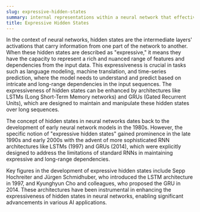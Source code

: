 ```yaml
---
slug: expressive-hidden-states
summary: internal representations within a neural network that effectively capture and encode complex patterns and dependencies in the input data.
title: Expressive Hidden States
---
```


In the context of neural networks, hidden states are the intermediate layers' activations that carry information from one part of the network to another. When these hidden states are described as "expressive," it means they have the capacity to represent a rich and nuanced range of features and dependencies from the input data. This expressiveness is crucial in tasks such as language modeling, machine translation, and time-series prediction, where the model needs to understand and predict based on intricate and long-range dependencies in the input sequences. The expressiveness of hidden states can be enhanced by architectures like LSTMs (Long Short-Term Memory networks) and GRUs (Gated Recurrent Units), which are designed to maintain and manipulate these hidden states over long sequences.

The concept of hidden states in neural networks dates back to the development of early neural network models in the 1980s. However, the specific notion of "expressive hidden states" gained prominence in the late 1990s and early 2000s with the advent of more sophisticated RNN architectures like LSTMs (1997) and GRUs (2014), which were explicitly designed to address the limitations of standard RNNs in maintaining expressive and long-range dependencies.

Key figures in the development of expressive hidden states include Sepp Hochreiter and Jürgen Schmidhuber, who introduced the LSTM architecture in 1997, and Kyunghyun Cho and colleagues, who proposed the GRU in 2014. These architectures have been instrumental in enhancing the expressiveness of hidden states in neural networks, enabling significant advancements in various AI applications.
